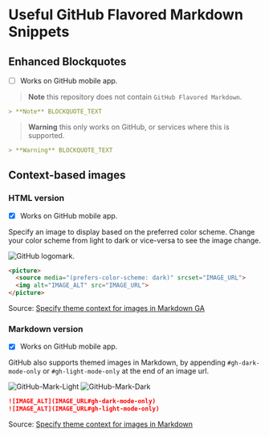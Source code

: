 # Useful GitHub Flavored Markdown Snippets

## Enhanced Blockquotes

- [ ] Works on GitHub mobile app.

> **Note** this repository does not contain `GitHub Flavored Markdown`.

```md
> **Note** BLOCKQUOTE_TEXT
```
> **Warning** this only works on GitHub, or services where this is supported.

```md
> **Warning** BLOCKQUOTE_TEXT
```

## Context-based images

### HTML version

- [x] Works on GitHub mobile app.

Specify an image to display based on the preferred color scheme. Change your color scheme from light to dark or vice-versa to see the image change.

<picture>
  <source media="(prefers-color-scheme: dark)" srcset="https://user-images.githubusercontent.com/3369400/139447912-e0f43f33-6d9f-45f8-be46-2df5bbc91289.png">
  <img alt="GitHub logomark." src="https://user-images.githubusercontent.com/3369400/139448065-39a229ba-4b06-434b-bc67-616e2ed80c8f.png">
</picture>

```md
<picture>
  <source media="(prefers-color-scheme: dark)" srcset="IMAGE_URL">
  <img alt="IMAGE_ALT" src="IMAGE_URL">
</picture>
```

Source: [Specify theme context for images in Markdown GA](https://github.blog/changelog/2022-08-15-specify-theme-context-for-images-in-markdown-ga/)

### Markdown version

- [x] Works on GitHub mobile app.

GitHub also supports themed images in Markdown, by appending `#gh-dark-mode-only` or `#gh-light-mode-only` at the end of an image url.

![GitHub-Mark-Light](https://user-images.githubusercontent.com/3369400/139447912-e0f43f33-6d9f-45f8-be46-2df5bbc91289.png#gh-dark-mode-only)
![GitHub-Mark-Dark](https://user-images.githubusercontent.com/3369400/139448065-39a229ba-4b06-434b-bc67-616e2ed80c8f.png#gh-light-mode-only)

```md
![IMAGE_ALT](IMAGE_URL#gh-dark-mode-only)
![IMAGE_ALT](IMAGE_URL#gh-light-mode-only)
```

Source: [Specify theme context for images in Markdown](https://github.blog/changelog/2021-11-24-specify-theme-context-for-images-in-markdown/)
